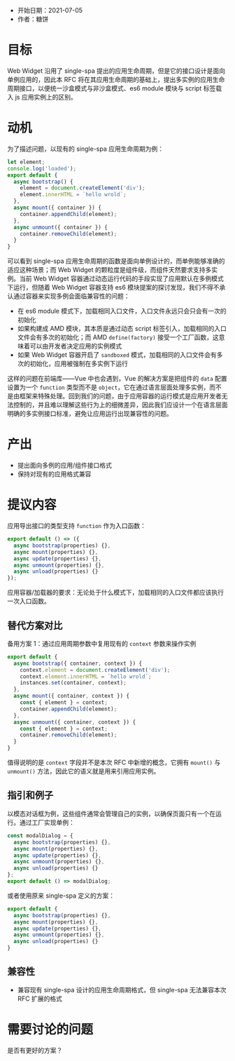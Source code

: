 
- 开始日期：2021-07-05
- 作者：糖饼

# 目标

Web Widget 沿用了 single-spa 提出的应用生命周期，但是它的接口设计是面向单例应用的，因此本 RFC 将在其应用生命周期的基础上，提出多实例的应用生命周期接口，以便统一沙盒模式与非沙盒模式、es6 module 模块与 script 标签载入 js 应用实例上的区别。

# 动机

为了描述问题，以现有的 single-spa 应用生命周期为例：

```js
let element;
console.log('loaded');
export default {
  async bootstrap() {
    element = document.createElement('div');
    element.innerHTML = `hello wrold`;
  },
  async mount({ container }) {
    container.appendChild(element);
  },
  async unmount({ container }) {
    container.removeChild(element);
  }
}
```

可以看到 single-spa 应用生命周期的函数是面向单例设计的，而单例能够准确的适应这种场景；而 Web Widget 的颗粒度是组件级，而组件天然要求支持多实例。当前 Web Widget 容器通过动态运行代码的手段实现了应用默认在多例模式下运行，但随着 Web Widget 容器支持 es6 模块提案的探讨发现，我们不得不承认通过容器来实现多例会面临兼容性的问题：

- 在 es6 module 模式下，加载相同入口文件，入口文件永远只会只会有一次的初始化
- 如果构建成 AMD 模块，其本质是通过动态 script 标签引入，加载相同的入口文件会有多次的初始化；而 AMD `define(factory)` 接受一个工厂函数，这意味着可以由开发者决定应用的实例模式
- 如果 Web Widget 容器开启了 `sandboxed` 模式，加载相同的入口文件会有多次的初始化，应用被强制在多实例下运行

这样的问题在前端库——Vue 中也会遇到，Vue 的解决方案是把组件的 `data` 配置设置为一个 `function` 类型而不是 `object`，它在通过语言层面处理多实例，而不是由框架来特殊处理。回到我们的问题，由于应用容器的运行模式是应用开发者无法控制的，并且难以理解这些行为上的细微差异，因此我们应设计一个在语言层面明确的多实例接口标准，避免让应用运行出现兼容性的问题。

# 产出

- 提出面向多例的应用/组件接口格式
- 保持对现有的应用格式兼容

# 提议内容

应用导出接口的类型支持 `function` 作为入口函数：

```js
export default () => ({
  async bootstrap(properties) {},
  async mount(properties) {},
  async update(properties) {},
  async unmount(properties) {},
  async unload(properties) {}
});
```

应用容器/加载器的要求：无论处于什么模式下，加载相同的入口文件都应该执行一次入口函数。

## 替代方案对比

备用方案 1：通过应用周期参数中复用现有的 `context` 参数来操作实例

```js
export default {
  async bootstrap({ container, context }) {
    context.element = document.createElement('div');
    context.element.innerHTML = `hello wrold`;
    instances.set(container, context);
  },
  async mount({ container, context }) {
    const { element } = context;
    container.appendChild(element);
  },
  async unmount({ container, context }) {
    const { element } = context;
    container.removeChild(element);
  }
}
```

值得说明的是 `context` 字段并不是本次 RFC 中新增的概念，它拥有 `mount()` 与 `unmount()` 方法，因此它的语义就是用来引用应用实例。

## 指引和例子

以模态对话框为例，这些组件通常会管理自己的实例，以确保页面只有一个在运行。通过工厂实现单例：

```js
const modalDialog = {
  async bootstrap(properties) {},
  async mount(properties) {},
  async update(properties) {},
  async unmount(properties) {},
  async unload(properties) {}
};
export default () => modalDialog;
```

或者使用原来 single-spa 定义的方案：

```js
export default {
  async bootstrap(properties) {},
  async mount(properties) {},
  async update(properties) {},
  async unmount(properties) {},
  async unload(properties) {}
}
```

## 兼容性

- 兼容现有 single-spa 设计的应用生命周期格式，但 single-spa 无法兼容本次 RFC 扩展的格式

# 需要讨论的问题

是否有更好的方案？